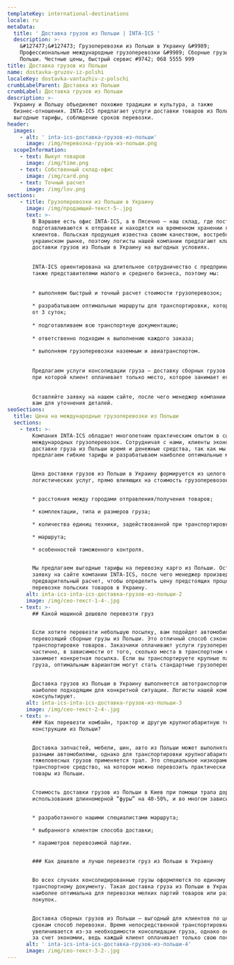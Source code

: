 ```yaml
---
templateKey: international-destinations
locale: ru
metaData:
  title: ' Доставка грузов из Польши | INTA-ICS '
  description: >-
    &#127477;&#127473; Грузоперевозки из Польши в Украину &#9989;
    Профессиональные международные грузоперевозки &#9989; Сборные грузы из
    Польши. Честные цены, быстрый сервис #9742; 068 5555 999
title: Доставка грузов из Польши
name: dostavka-gruzov-iz-polshi
localeKey: dostavka-vantazhiv-z-polschi
crumbLabelParent: Доставка из Польши
crumbLabel: Доставка грузов из Польши
description: >-
  Украину и Польшу объединяют похожие традиции и культура, а также
  бизнес-отношения. INTA-ICS предлагает услуги доставки товаров из Польши,
  выгодные тарифы, соблюдение сроков перевозки.
header:
  images:
    - alt: ' inta-ics-доставка-грузов-из-польши'
      image: /img/перевозка-грузов-из-польши.png
  scopeInformation:
    - text: Выкуп товаров
      image: /img/time.png
    - text: Собственный склад-офис
      image: /img/card.png
    - text: Точный расчет
      image: /img/lov.png
sections:
    - title: Грузоперевозки из Польши в Украину
      image: /img/продающий-текст-5-.jpg
      text: >-
        В Варшаве есть офис INTA-ICS, а в Пясечно — наш склад, где постоянно
        подготавливаются к отправке и находятся на временном хранении грузы
        клиентов. Польская продукция известна своим качеством, востребована на
        украинском рынке, поэтому логисты нашей компании предлагают клиентам услуги
        доставки грузов из Польши в Украину на выгодных условиях.
    
    
        INTA-ICS ориентирована на длительное сотрудничество с предпринимателями, а
        также представителями малого и среднего бизнеса, поэтому мы:
    
    
        * выполняем быстрый и точный расчет стоимости грузоперевозок;
    
        * разрабатываем оптимальные маршруты для транспортировки, которая занимает
        от 3 суток;
    
        * подготавливаем всю транспортную документацию;
    
        * ответственно подходим к выполнению каждого заказа;
    
        * выполняем грузоперевозки наземным и авиатранспортом.
    
    
        Предлагаем услуги консолидации груза — доставку сборных грузов из Польши,
        при которой клиент оплачивает только место, которое занимает его товар.
    
    
        Оставляйте заявку на нашем сайте, после чего менеджер компании перезвонит
        вам для уточнения деталей.
seoSections:
  title: Цена на международные грузоперевозки из Польши
  sections:
    - text: >-
        Компания INTA-ICS обладает многолетним практическим опытом в сфере
        международных грузоперевозок. Сотрудничая с нами, клиенты экономят на
        доставке груза из Польши время и денежные средства, так как мы
        предлагаем гибкие тарифы и разрабатываем наиболее оптимальные маршруты.


        Цена доставки грузов из Польши в Украину формируется из целого комплекса
        логистических услуг, прямо влияющих на стоимость грузоперевозок:


        * расстояния между городами отправления/получения товаров;

        * комплектации, типа и размеров груза;

        * количества единиц техники, задействованной при транспортировке;

        * маршрута;

        * особенностей таможенного контроля.


        Мы предлагаем выгодные тарифы на перевозку карго из Польши. Оставляйте
        заявку на сайте компании INTA-ICS, после чего менеджер произведет
        предварительный расчет, чтобы определить цену предстоящих процедур по
        перевозке польских товаров в Украину.
      alt: inta-ics-inta-ics-доставка-грузов-из-польши-2
      image: /img/сео-текст-1-4-.jpg
    - text: >-
        ## Какой машиной дешевле перевезти груз


        Если хотите перевезти небольшую посылку, вам подойдет автомобиль,
        перевозящий сборные грузы из Польши. Это отличный способ сэкономить на
        транспортировке товаров. Заказчики оплачивают услуги грузоперевозок
        частично, в зависимости от того, сколько места в транспортном средстве
        занимает конкретная посылка. Если вы транспортируете крупные партии
        груза, оптимальным вариантом могут стать стандартные грузоперевозки.


        Доставка грузов из Польши в Украину выполняется автотранспортом,
        наиболее подходящим для конкретной ситуации. Логисты нашей компании
        консультируют.
      alt: inta-ics-inta-ics-доставка-грузов-из-польши-3
      image: /img/сео-текст-2-4-.jpg
    - text: >-
        ### Как перевезти комбайн, трактор и другую крупногабаритную технику или
        конструкции из Польши?


        Доставка запчастей, мебели, шин, авто из Польши может выполняться
        разными автомобилями, однако для транспортировки крупногабаритных или
        тяжеловесных грузов применяется трал. Это специальное низкорамное
        транспортное средство, на котором можно перевозить практически любые
        товары из Польши.


        Стоимость доставки грузов из Польши в Киев при помощи трала дороже
        использования длинномерной “фуры” на 40-50%, и во многом зависит от:


        * разработанного нашими специалистами маршрута;

        * выбранного клиентом способа доставки;

        * параметров перевозимой партии.


        ### Как дешевле и лучше перевезти груз из Польши в Украину


        Во всех случаях консолидированные грузы оформляются по единому
        транспортному документу. Такая доставка груза из Польши в Украину
        наиболее оптимальна для перевозки мелких партий товаров или разовых
        покупок.


        Доставка сборных грузов из Польши — выгодный для клиентов по цене и
        срокам способ перевозки. Время непосредственной транспортировки
        увеличивается из-за необходимости консолидации груза, однако окупается
        за счет экономии, ведь каждый клиент оплачивает только свою посылку.
      alt: ' inta-ics-inta-ics-доставка-грузов-из-польши-4'
      image: /img/сео-текст-3-2-.jpg
---
```

